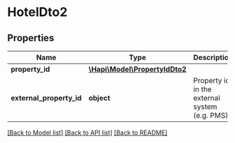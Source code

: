 # HotelDto2

## Properties
Name | Type | Description | Notes
------------ | ------------- | ------------- | -------------
**property_id** | [**\Hapi\Model\PropertyIdDto2**](PropertyIdDto2.md) |  | [optional] 
**external_property_id** | **object** | Property id in the external system (e.g. PMS) | [optional] 

[[Back to Model list]](../README.md#documentation-for-models) [[Back to API list]](../README.md#documentation-for-api-endpoints) [[Back to README]](../README.md)

